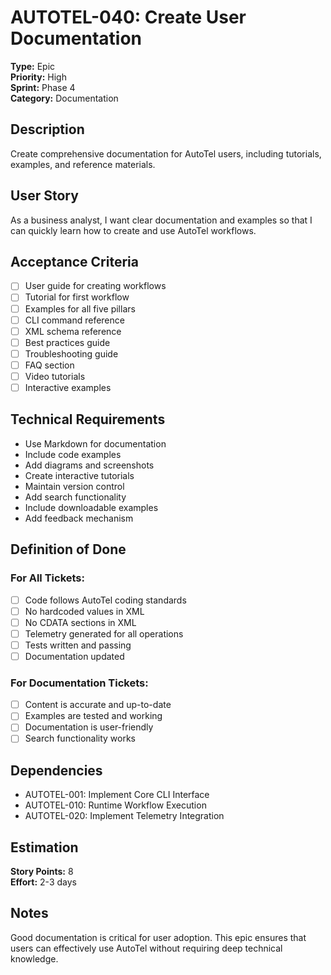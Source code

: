 # AUTOTEL-040: Create User Documentation

**Type:** Epic  
**Priority:** High  
**Sprint:** Phase 4  
**Category:** Documentation  

## Description

Create comprehensive documentation for AutoTel users, including tutorials, examples, and reference materials.

## User Story

As a business analyst, I want clear documentation and examples so that I can quickly learn how to create and use AutoTel workflows.

## Acceptance Criteria

- [ ] User guide for creating workflows
- [ ] Tutorial for first workflow
- [ ] Examples for all five pillars
- [ ] CLI command reference
- [ ] XML schema reference
- [ ] Best practices guide
- [ ] Troubleshooting guide
- [ ] FAQ section
- [ ] Video tutorials
- [ ] Interactive examples

## Technical Requirements

- Use Markdown for documentation
- Include code examples
- Add diagrams and screenshots
- Create interactive tutorials
- Maintain version control
- Add search functionality
- Include downloadable examples
- Add feedback mechanism

## Definition of Done

### For All Tickets:
- [ ] Code follows AutoTel coding standards
- [ ] No hardcoded values in XML
- [ ] No CDATA sections in XML
- [ ] Telemetry generated for all operations
- [ ] Tests written and passing
- [ ] Documentation updated

### For Documentation Tickets:
- [ ] Content is accurate and up-to-date
- [ ] Examples are tested and working
- [ ] Documentation is user-friendly
- [ ] Search functionality works

## Dependencies

- AUTOTEL-001: Implement Core CLI Interface
- AUTOTEL-010: Runtime Workflow Execution
- AUTOTEL-020: Implement Telemetry Integration

## Estimation

**Story Points:** 8  
**Effort:** 2-3 days

## Notes

Good documentation is critical for user adoption. This epic ensures that users can effectively use AutoTel without requiring deep technical knowledge. 